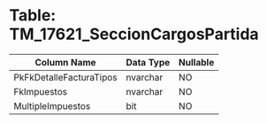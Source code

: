 # Table: TM_17621_SeccionCargosPartida

| Column Name | Data Type | Nullable |
|-------------|-----------|----------|
| PkFkDetalleFacturaTipos | nvarchar | NO |
| FkImpuestos | nvarchar | NO |
| MultipleImpuestos | bit | NO |
